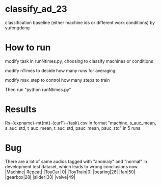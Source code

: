 # classify_ad_23
classification baseline (either machine ids or different work conditions) by yufengdeng

# How to run
modify task in runNtimes.py, choosing to classify machines or conditions

modify nTimes to decide how many runs for averaging

modify max_step to control how many steps to train


Then run "python runNtimes.py"

# Results
Rs-{expname}-mt{mt}-{curT}-{task}.csv in format "machine, s_auc_mean, s_auc_std, t_auc_mean, t_auc_std, pauc_mean, pauc_std" in 5 runs

# Bug
There are a lot of same audios tagged with "anomaly" and "normal" in development test dataset, which leads to wrong conclusions now.
|Machine| Repeat|
|ToyCar| 0|
|ToyTrain|0|
|bearing|26|
|fan|50|
|gearbox|28|
|slider|30|
|valve|49|
